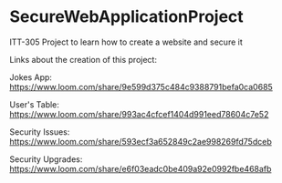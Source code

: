 # SecureWebApplicationProject
ITT-305 Project to learn how to create a website and secure it

Links about the creation of this project: 

Jokes App: https://www.loom.com/share/9e599d375c484c9388791befa0ca0685

User's Table: https://www.loom.com/share/993ac4cfcef1404d991eed78604c7e52

Security Issues: https://www.loom.com/share/593ecf3a652849c2ae998269fd75dceb

Security Upgrades: https://www.loom.com/share/e6f03eadc0be409a92e0992fbe468afb
